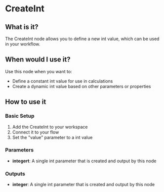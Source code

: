 # CreateInt

## What is it?

The CreateInt node allows you to define a new int value, which can be used in your workflow.

## When would I use it?

Use this node when you want to:

- Define a constant int value for use in calculations
- Create a dynamic int value based on other parameters or properties

## How to use it

### Basic Setup

1. Add the CreateInt to your workspace
2. Connect it to your flow
3. Set the "value" parameter to a int value

### Parameters

- **integert**: A single int parameter that is created and output by this node

### Outputs

- **integer**: A single int parameter that is created and output by this node